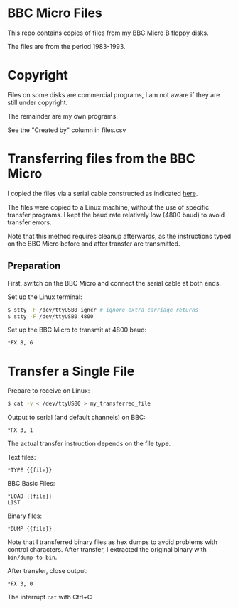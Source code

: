 # BBC Micro Files

This repo contains copies of files from my BBC Micro B floppy disks.

The files are from the period 1983-1993.

# Copyright

Files on some disks are commercial programs, I am not aware if
they are still under copyright.

The remainder are my own programs.

See the "Created by" column in files.csv

# Transferring files from the BBC Micro

I copied the files via a serial cable constructed as indicated
[here](http://danceswithferrets.org/geekblog/?p=469).

The files were copied to a Linux machine, without the use of
specific transfer programs. I kept the baud rate relatively low
(4800 baud) to avoid transfer errors.

Note that this method requires cleanup afterwards, as the
instructions typed on the BBC Micro before and after transfer
are transmitted.

## Preparation

First, switch on the BBC Micro and connect the serial cable
at both ends.

Set up the Linux terminal:

```sh
$ stty -F /dev/ttyUSB0 igncr # ignore extra carriage returns
$ stty -F /dev/ttyUSB0 4800
```

Set up the BBC Micro to transmit at 4800 baud:

```
*FX 8, 6
```

# Transfer a Single File

Prepare to receive on Linux:

```sh
$ cat -v < /dev/ttyUSB0 > my_transferred_file
```

Output to serial (and default channels) on BBC:

```
*FX 3, 1
```

The actual transfer instruction depends on the file type.

Text files:

```
*TYPE {{file}}
```

BBC Basic Files:

```
*LOAD {{file}}
LIST
```

Binary files:

```
*DUMP {{file}}
```

Note that I transferred binary files as hex dumps to avoid problems
with control characters. After transfer, I extracted the original binary
with `bin/dump-to-bin`.

After transfer, close output:

```
*FX 3, 0
```

The interrupt `cat` with Ctrl+C
